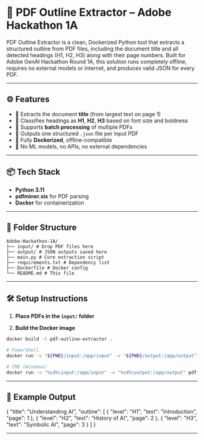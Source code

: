 # 📄 PDF Outline Extractor – Adobe Hackathon 1A

PDF Outline Extractor is a clean, Dockerized Python tool that extracts a structured outline from PDF files, including the document title and all detected headings (H1, H2, H3) along with their page numbers. Built for Adobe GenAI Hackathon Round 1A, this solution runs completely offline, requires no external models or internet, and produces valid JSON for every PDF.

---

## ⚙️ Features

- 📌 Extracts the document **title** (from largest text on page 1)
- 🧠 Classifies headings as **H1**, **H2**, **H3** based on font size and boldness
- 📂 Supports **batch processing** of multiple PDFs
- 🧾 Outputs one structured `.json` file per input PDF
- 🐋 Fully **Dockerized**, offline-compatible
- 🚫 No ML models, no APIs, no external dependencies

---

## 📦 Tech Stack

- **Python 3.11**
- **pdfminer.six** for PDF parsing
- **Docker** for containerization

---

## 🧩 Folder Structure
```
Adobe-Hackathon-1A/
├── input/ # Drop PDF files here
├── output/ # JSON outputs saved here
├── main.py # Core extraction script
├── requirements.txt # Dependency list
├── Dockerfile # Docker config
└── README.md # This file
```

---

## 🛠️ Setup Instructions

1. **Place PDFs in the `input/` folder**

2. **Build the Docker image**

```bash
docker build -t pdf-outline-extractor .

# PowerShell
docker run -v "${PWD}/input:/app/input" -v "${PWD}/output:/app/output" pdf-outline-extractor

# CMD (Windows)
docker run -v "%cd%\input:/app/input" -v "%cd%\output:/app/output" pdf-outline-extractor
```
---

## 🧪 Example Output

{
  "title": "Understanding AI",
  "outline": [
    { "level": "H1", "text": "Introduction", "page": 1 },
    { "level": "H2", "text": "History of AI", "page": 2 },
    { "level": "H3", "text": "Symbolic AI", "page": 3 }
  ]
}

---
